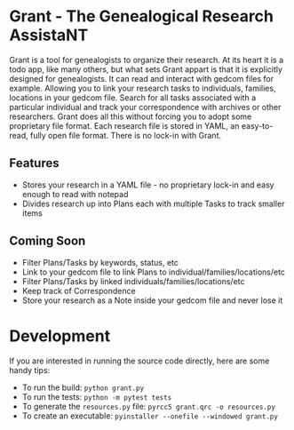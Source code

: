 # Grant - The Genealogical Research AssistaNT

Grant is a tool for genealogists to organize their research. At its heart it is a todo app, like many others, but what sets Grant appart is that it is explicitly designed for genealogists. It can read and interact with gedcom files for example. Allowing you to link your research tasks to individuals, families, locations in your gedcom file. Search for all tasks associated with a particular individual and track your correspondence with archives or other researchers. Grant does all this without forcing you to adopt some proprietary file format. Each research file is stored in YAML, an easy-to-read, fully open file format. There is no lock-in with Grant.

## Features

- Stores your research in a YAML file - no proprietary lock-in and easy enough to read with notepad
- Divides research up into Plans each with multiple Tasks to track smaller items

## Coming Soon

- Filter Plans/Tasks by keywords, status, etc
- Link to your gedcom file to link Plans to individual/families/locations/etc
- Filter Plans/Tasks by linked individuals/families/locations/etc
- Keep track of Correspondence
- Store your research as a Note inside your gedcom file and never lose it

# Development

If you are interested in running the source code directly, here are some handy tips:

- To run the build: `python grant.py`
- To run the tests: `python -m pytest tests`
- To generate the `resources.py` file: `pyrcc5 grant.qrc -o resources.py`
- To create an executable: `pyinstaller --onefile --windowed grant.py`
